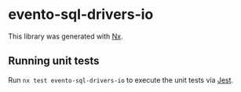 # evento-sql-drivers-io

This library was generated with [Nx](https://nx.dev).

## Running unit tests

Run `nx test evento-sql-drivers-io` to execute the unit tests via [Jest](https://jestjs.io).
